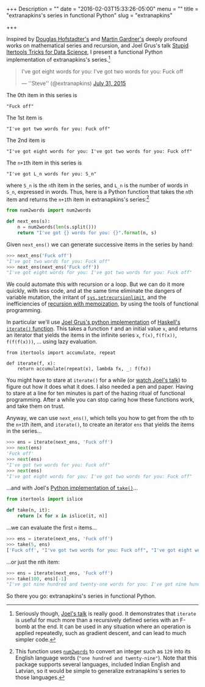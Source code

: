 +++
Description = ""
date = "2016-02-03T15:33:26-05:00"
menu = ""
title = "extranapkins's series in functional Python"
slug = "extranapkins"

+++

Inspired by [Douglas
Hofstadter's](https://en.wikipedia.org/wiki/G%C3%B6del,_Escher,_Bach) and
[Martin Gardner's](https://en.wikipedia.org/wiki/Martin_Gardner) deeply
profound works on mathematical series and recursion, and Joel Grus's talk
[Stupid Itertools Tricks for Data
Science](https://www.youtube.com/watch?v=ThS4juptJjQ), I present a functional
Python implementation of extranapkins's series.[^1]

<blockquote class="twitter-tweet" data-lang="en"><p lang="en" dir="ltr">I&#39;ve got eight words for you: I&#39;ve got two words for you: Fuck off</p>&mdash; &#39;&#39;Steve&#39;&#39; (@extranapkins) <a href="https://twitter.com/extranapkins/status/627001477169573889">July 31, 2015</a></blockquote>
<script async src="//platform.twitter.com/widgets.js" charset="utf-8"></script>

The 0th item in this series is

    "Fuck off"

The 1st item is

    "I've got two words for you: Fuck off"

The 2nd item is

    "I've got eight words for you: I've got two words for you: Fuck off"

The `n+1`th item in this series is

    "I've got L_n words for you: S_n"

where `S_n` is the `n`th item in the series, and `L_n` is the number of words
in `S_n`, expressed in words. Thus, here is a Python function that takes the
`n`th item and returns the `n+1`th item in extranapkins's series:[^2]

```python
from num2words import num2words

def next_ens(s):
    n = num2words(len(s.split()))
    return "I've got {} words for you: {}".format(n, s)
```

Given `next_ens()` we can generate successive items in the series by hand:

```python
>>> next_ens('Fuck off')
"I've got two words for you: Fuck off"
>>> next_ens(next_ens('Fuck off'))
"I've got eight words for you: I've got two words for you: Fuck off"
```

We could automate this with recursion or a loop. But we can do it more quickly,
with less code, and at the same time eliminate the dangers of variable
mutation, the irritant of
[`sys.setrecursionlimit`](https://docs.python.org/3/library/sys.html#sys.setrecursionlimit),
and the inefficiencies of [recursion with memoization](/2016/memoization/), by
using the tools of functional programming.

In particular we'll use [Joel Grus's python
implementation](https://github.com/joelgrus/stupid-itertools-tricks-pydata/blob/master/src/stupid_tricks.py#L15-L17)
of [Haskell's `iterate()`
function](https://www.haskell.org/hoogle/?hoogle=iterate). This takes a
function `f` and an initial value `x`, and returns an iterator that yields the
items in the infinite series `x`, `f(x)`, `f(f(x))`, `f(f(f(x)))`, ...
using lazy evaluation.

```
from itertools import accumulate, repeat

def iterate(f, x):
    return accumulate(repeat(x), lambda fx, _: f(fx))
```

You might have to stare at `iterate()` for a while (or [watch Joel's
talk](https://www.youtube.com/watch?v=ThS4juptJjQ)) to figure out how it does
what it does. I also needed a pen and paper. Having to stare at a line for ten
minutes is part of the hazing ritual of functional programming. After a while
you can stop caring how these functions work, and take them on trust.

Anyway, we can use `next_ens()`, which tells you how to get from the `n`th to
the `n+1`th item, and `iterate()`, to create an iterator `ens` that yields the
items in the series...

```python
>>> ens = iterate(next_ens, 'Fuck off')
>>> next(ens)
'Fuck off'
>>> next(ens)
"I've got two words for you: Fuck off"
>>> next(ens)
"I've got eight words for you: I've got two words for you: Fuck off"
```

...and with Joel's [Python implementation of `take()`](https://github.com/joelgrus/stupid-itertools-tricks-pydata/blob/master/src/stupid_tricks.py#L9-L10)...

```python
from itertools import islice

def take(n, it):
    return [x for x in islice(it, n)]
```

...we can evaluate the first `n` items...

```python
>>> ens = iterate(next_ens, 'Fuck off')
>>> take(5, ens)
['Fuck off', "I've got two words for you: Fuck off", "I've got eight words for you: I've got two words for you: Fuck off", "I've got fourteen words for you: I've got eight words for you: I've got two words for you: Fuck off", "I've got twenty words for you: I've got fourteen words for you: I've got eight words for you: I've got two words for you: Fuck off"]
```

...or just the nth item:

```python
>>> ens = iterate(next_ens, 'Fuck off')
>>> take(100, ens)[-1]
"I've got nine hundred and twenty-one words for you: I've got nine hundred and twelve words for you: I've got nine hundred and three words for you: I've got eight hundred and ninety-four words for you: I've got eight hundred and eighty-five words for you: I've got eight hundred and seventy-six words for you: I've got eight hundred and sixty-seven words for you: I've got eight hundred and fifty-eight words for you: I've got eight hundred and forty-nine words for you: I've got eight hundred and forty words for you: I've got eight hundred and thirty-one words for you: I've got eight hundred and twenty-two words for you: I've got eight hundred and thirteen words for you: I've got eight hundred and four words for you: I've got seven hundred and ninety-five words for you: I've got seven hundred and eighty-six words for you: I've got seven hundred and seventy-seven words for you: I've got seven hundred and sixty-eight words for you: I've got seven hundred and fifty-nine words for you: I've got seven hundred and fifty words for you: I've got seven hundred and forty-one words for you: I've got seven hundred and thirty-two words for you: I've got seven hundred and twenty-three words for you: I've got seven hundred and fourteen words for you: I've got seven hundred and five words for you: I've got six hundred and ninety-six words for you: I've got six hundred and eighty-seven words for you: I've got six hundred and seventy-eight words for you: I've got six hundred and sixty-nine words for you: I've got six hundred and sixty words for you: I've got six hundred and fifty-one words for you: I've got six hundred and forty-two words for you: I've got six hundred and thirty-three words for you: I've got six hundred and twenty-four words for you: I've got six hundred and fifteen words for you: I've got six hundred and six words for you: I've got five hundred and ninety-seven words for you: I've got five hundred and eighty-eight words for you: I've got five hundred and seventy-nine words for you: I've got five hundred and seventy words for you: I've got five hundred and sixty-one words for you: I've got five hundred and fifty-two words for you: I've got five hundred and forty-three words for you: I've got five hundred and thirty-four words for you: I've got five hundred and twenty-five words for you: I've got five hundred and sixteen words for you: I've got five hundred and seven words for you: I've got five hundred words for you: I've got four hundred and ninety-one words for you: I've got four hundred and eighty-two words for you: I've got four hundred and seventy-three words for you: I've got four hundred and sixty-four words for you: I've got four hundred and fifty-five words for you: I've got four hundred and forty-six words for you: I've got four hundred and thirty-seven words for you: I've got four hundred and twenty-eight words for you: I've got four hundred and nineteen words for you: I've got four hundred and ten words for you: I've got four hundred and one words for you: I've got three hundred and ninety-two words for you: I've got three hundred and eighty-three words for you: I've got three hundred and seventy-four words for you: I've got three hundred and sixty-five words for you: I've got three hundred and fifty-six words for you: I've got three hundred and forty-seven words for you: I've got three hundred and thirty-eight words for you: I've got three hundred and twenty-nine words for you: I've got three hundred and twenty words for you: I've got three hundred and eleven words for you: I've got three hundred and two words for you: I've got two hundred and ninety-three words for you: I've got two hundred and eighty-four words for you: I've got two hundred and seventy-five words for you: I've got two hundred and sixty-six words for you: I've got two hundred and fifty-seven words for you: I've got two hundred and forty-eight words for you: I've got two hundred and thirty-nine words for you: I've got two hundred and thirty words for you: I've got two hundred and twenty-one words for you: I've got two hundred and twelve words for you: I've got two hundred and three words for you: I've got one hundred and ninety-four words for you: I've got one hundred and eighty-five words for you: I've got one hundred and seventy-six words for you: I've got one hundred and sixty-seven words for you: I've got one hundred and fifty-eight words for you: I've got one hundred and forty-nine words for you: I've got one hundred and forty words for you: I've got one hundred and thirty-one words for you: I've got one hundred and twenty-two words for you: I've got one hundred and thirteen words for you: I've got one hundred and four words for you: I've got ninety-eight words for you: I've got ninety-two words for you: I've got eighty-six words for you: I've got eighty words for you: I've got seventy-four words for you: I've got sixty-eight words for you: I've got sixty-two words for you: I've got fifty-six words for you: I've got fifty words for you: I've got forty-four words for you: I've got thirty-eight words for you: I've got thirty-two words for you: I've got twenty-six words for you: I've got twenty words for you: I've got fourteen words for you: I've got eight words for you: I've got two words for you: Fuck off"
```

So there you go: extranapkins's series in functional Python.

[^1]: Seriously though, [Joel's talk](https://www.youtube.com/watch?v=ThS4juptJjQ) is really good. It demonstrates that `iterate` is useful for much more than a recursively defined series with an F-bomb at the end. It can be used in any situation where an operation is applied repeatedly, such as gradient descent, and can lead to much simpler code.

[^2]: This function uses [`num2words`](https://pypi.python.org/pypi/num2words) to convert an integer such as `129` into its English language words (`"one hundred and twenty-nine"`). Note that this package supports several languages, included Indian English and Latvian, so it would be simple to generalize extranapkins's series to those languages.
